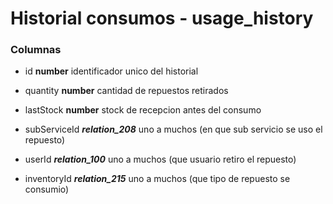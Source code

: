 # Historial consumos - usage_history
### Columnas
- id **number** identificador unico del historial
- quantity **number** cantidad de repuestos retirados
- lastStock **number** stock de recepcion antes del consumo

- subServiceId ***relation_208*** uno a muchos (en que sub servicio se uso el repuesto)
- userId ***relation_100*** uno a muchos (que usuario retiro el repuesto)
- inventoryId ***relation_215*** uno a muchos (que tipo de repuesto se consumio)